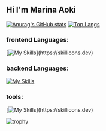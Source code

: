 ## Hi I'm Marina Aoki
[![Anurag's GitHub stats](https://github-readme-stats.vercel.app/api?username=aokimarina&theme=shadow_blue)](https://github.com/anuraghazra/github-readme-stats)
[![Top Langs](https://github-readme-stats.vercel.app/api/top-langs/?username=aokimarina&layout=donut)](https://github.com/anuraghazra/github-readme-stats)
### frontend Languages:

[![My Skills](https://skillicons.dev/icons?i=js,ts,html,css,tailwind,)](https://skillicons.dev)

### backend Languages:

[![My Skills](https://skillicons.dev/icons?i=py,django,flask,nodejs,postgres)](https://skillicons.dev)

### tools:

[![My Skills](https://skillicons.dev/icons?i=docker,figma,firebase,git,github,vitest,vscode,)](https://skillicons.dev)

[![trophy](https://github-profile-trophy.vercel.app/?username=aokimarina)](https://github.com/aokimarina/github-profile-trophy)
